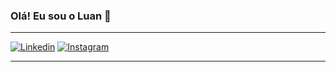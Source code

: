### Olá! Eu sou o Luan 👋

<hr>

[![Linkedin](https://img.shields.io/badge/LinkedIn-0077B5?style=for-the-badge&logo=linkedin&logoColor=white)](https://www.linkedin.com/in/luan-frederico-a9b3a2206/)
[![Instagram](	https://img.shields.io/badge/Instagram-E4405F?style=for-the-badge&logo=instagram&logoColor=white)](https://www.instagram.com/luan_matheeuss/)

<hr>


